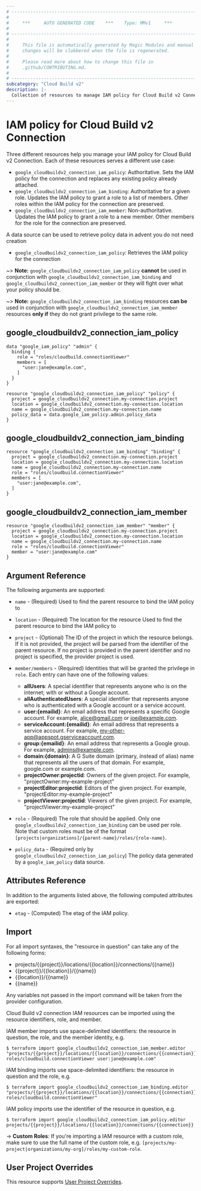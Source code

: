 ```yaml
---
# ----------------------------------------------------------------------------
#
#     ***     AUTO GENERATED CODE    ***    Type: MMv1     ***
#
# ----------------------------------------------------------------------------
#
#     This file is automatically generated by Magic Modules and manual
#     changes will be clobbered when the file is regenerated.
#
#     Please read more about how to change this file in
#     .github/CONTRIBUTING.md.
#
# ----------------------------------------------------------------------------
subcategory: "Cloud Build v2"
description: |-
  Collection of resources to manage IAM policy for Cloud Build v2 Connection
---
```


# IAM policy for Cloud Build v2 Connection
Three different resources help you manage your IAM policy for Cloud Build v2 Connection. Each of these resources serves a different use case:

* `google_cloudbuildv2_connection_iam_policy`: Authoritative. Sets the IAM policy for the connection and replaces any existing policy already attached.
* `google_cloudbuildv2_connection_iam_binding`: Authoritative for a given role. Updates the IAM policy to grant a role to a list of members. Other roles within the IAM policy for the connection are preserved.
* `google_cloudbuildv2_connection_iam_member`: Non-authoritative. Updates the IAM policy to grant a role to a new member. Other members for the role for the connection are preserved.

A data source can be used to retrieve policy data in advent you do not need creation

* `google_cloudbuildv2_connection_iam_policy`: Retrieves the IAM policy for the connection

~> **Note:** `google_cloudbuildv2_connection_iam_policy` **cannot** be used in conjunction with `google_cloudbuildv2_connection_iam_binding` and `google_cloudbuildv2_connection_iam_member` or they will fight over what your policy should be.

~> **Note:** `google_cloudbuildv2_connection_iam_binding` resources **can be** used in conjunction with `google_cloudbuildv2_connection_iam_member` resources **only if** they do not grant privilege to the same role.




## google\_cloudbuildv2\_connection\_iam\_policy

```hcl
data "google_iam_policy" "admin" {
  binding {
    role = "roles/cloudbuild.connectionViewer"
    members = [
      "user:jane@example.com",
    ]
  }
}

resource "google_cloudbuildv2_connection_iam_policy" "policy" {
  project = google_cloudbuildv2_connection.my-connection.project
  location = google_cloudbuildv2_connection.my-connection.location
  name = google_cloudbuildv2_connection.my-connection.name
  policy_data = data.google_iam_policy.admin.policy_data
}
```

## google\_cloudbuildv2\_connection\_iam\_binding

```hcl
resource "google_cloudbuildv2_connection_iam_binding" "binding" {
  project = google_cloudbuildv2_connection.my-connection.project
  location = google_cloudbuildv2_connection.my-connection.location
  name = google_cloudbuildv2_connection.my-connection.name
  role = "roles/cloudbuild.connectionViewer"
  members = [
    "user:jane@example.com",
  ]
}
```

## google\_cloudbuildv2\_connection\_iam\_member

```hcl
resource "google_cloudbuildv2_connection_iam_member" "member" {
  project = google_cloudbuildv2_connection.my-connection.project
  location = google_cloudbuildv2_connection.my-connection.location
  name = google_cloudbuildv2_connection.my-connection.name
  role = "roles/cloudbuild.connectionViewer"
  member = "user:jane@example.com"
}
```


## Argument Reference

The following arguments are supported:

* `name` - (Required) Used to find the parent resource to bind the IAM policy to
* `location` - (Required) The location for the resource Used to find the parent resource to bind the IAM policy to

* `project` - (Optional) The ID of the project in which the resource belongs.
    If it is not provided, the project will be parsed from the identifier of the parent resource. If no project is provided in the parent identifier and no project is specified, the provider project is used.

* `member/members` - (Required) Identities that will be granted the privilege in `role`.
  Each entry can have one of the following values:
  * **allUsers**: A special identifier that represents anyone who is on the internet; with or without a Google account.
  * **allAuthenticatedUsers**: A special identifier that represents anyone who is authenticated with a Google account or a service account.
  * **user:{emailid}**: An email address that represents a specific Google account. For example, alice@gmail.com or joe@example.com.
  * **serviceAccount:{emailid}**: An email address that represents a service account. For example, my-other-app@appspot.gserviceaccount.com.
  * **group:{emailid}**: An email address that represents a Google group. For example, admins@example.com.
  * **domain:{domain}**: A G Suite domain (primary, instead of alias) name that represents all the users of that domain. For example, google.com or example.com.
  * **projectOwner:projectid**: Owners of the given project. For example, "projectOwner:my-example-project"
  * **projectEditor:projectid**: Editors of the given project. For example, "projectEditor:my-example-project"
  * **projectViewer:projectid**: Viewers of the given project. For example, "projectViewer:my-example-project"

* `role` - (Required) The role that should be applied. Only one
    `google_cloudbuildv2_connection_iam_binding` can be used per role. Note that custom roles must be of the format
    `[projects|organizations]/{parent-name}/roles/{role-name}`.

* `policy_data` - (Required only by `google_cloudbuildv2_connection_iam_policy`) The policy data generated by
  a `google_iam_policy` data source.

## Attributes Reference

In addition to the arguments listed above, the following computed attributes are
exported:

* `etag` - (Computed) The etag of the IAM policy.

## Import

For all import syntaxes, the "resource in question" can take any of the following forms:

* projects/{{project}}/locations/{{location}}/connections/{{name}}
* {{project}}/{{location}}/{{name}}
* {{location}}/{{name}}
* {{name}}

Any variables not passed in the import command will be taken from the provider configuration.

Cloud Build v2 connection IAM resources can be imported using the resource identifiers, role, and member.

IAM member imports use space-delimited identifiers: the resource in question, the role, and the member identity, e.g.
```
$ terraform import google_cloudbuildv2_connection_iam_member.editor "projects/{{project}}/locations/{{location}}/connections/{{connection}} roles/cloudbuild.connectionViewer user:jane@example.com"
```

IAM binding imports use space-delimited identifiers: the resource in question and the role, e.g.
```
$ terraform import google_cloudbuildv2_connection_iam_binding.editor "projects/{{project}}/locations/{{location}}/connections/{{connection}} roles/cloudbuild.connectionViewer"
```

IAM policy imports use the identifier of the resource in question, e.g.
```
$ terraform import google_cloudbuildv2_connection_iam_policy.editor projects/{{project}}/locations/{{location}}/connections/{{connection}}
```

-> **Custom Roles**: If you're importing a IAM resource with a custom role, make sure to use the
 full name of the custom role, e.g. `[projects/my-project|organizations/my-org]/roles/my-custom-role`.

## User Project Overrides

This resource supports [User Project Overrides](https://registry.terraform.io/providers/hashicorp/google/latest/docs/guides/provider_reference#user_project_override).
